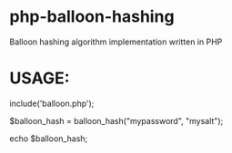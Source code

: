 # php-balloon-hashing
Balloon hashing algorithm implementation written in PHP

# USAGE:

include('balloon.php');

$balloon_hash = balloon_hash("mypassword", "mysalt");

echo $balloon_hash;
